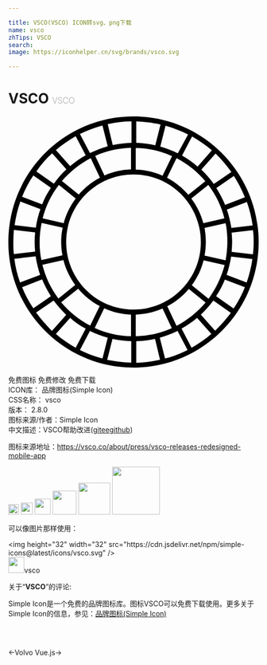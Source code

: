 ```yaml
---

title: VSCO(VSCO) ICON转svg、png下载
name: vsco
zhTips: VSCO
search: 
image: https://iconhelper.cn/svg/brands/vsco.svg

---
```


# VSCO  <small style="font-size: 60%;font-weight: 100">VSCO</small>

<div id="svg" class="svg-wrap">
<svg role="img" viewBox="0 0 24 24" xmlns="http://www.w3.org/2000/svg"><title>VSCO icon</title><path d="M12 0C5.376 0 0 5.376 0 12s5.376 12 12 12 12-5.376 12-12S18.624 0 12 0zm11.52 12c0 .408-.023.792-.072 1.176l-2.04-.24c.024-.312.05-.624.05-.936 0-.288-.025-.6-.05-.888l2.04-.24c.072.384.072.744.072 1.128zM.479 12c0-.384.024-.769.049-1.152l2.04.24c-.024.312-.047.6-.047.912s.023.6.047.912l-2.04.24C.479 12.769.479 12.384.479 12zm20.472-3.096l1.921-.72c.264.72.433 1.464.552 2.232l-2.04.24c-.097-.6-.24-1.2-.433-1.752zM21 12c0 .6-.072 1.176-.167 1.752l-2.017-.455c.071-.409.119-.841.119-1.297s-.048-.912-.119-1.344l2.017-.457c.118.577.167 1.177.167 1.801zm-9 6.456C8.435 18.455 5.545 15.565 5.544 12 5.545 8.435 8.435 5.545 12 5.544c3.565.001 6.455 2.891 6.456 6.456.008 3.559-2.871 6.448-6.429 6.456H12zM12.216 21v-2.064c.885-.029 1.756-.224 2.568-.575l.888 1.872c-1.09.482-2.264.742-3.456.767zm-3.936-.791l.912-1.873c.792.359 1.656.575 2.568.6V21c-1.202-.023-2.386-.293-3.48-.791zM3 12c0-.624.072-1.224.192-1.824l2.016.456c-.098.45-.146.908-.144 1.368 0 .432.048.864.12 1.272l-2.016.455C3.051 13.159 2.994 12.58 3 12zm8.76-9v2.064c-.877.029-1.74.224-2.544.576l-.888-1.871C9.411 3.291 10.577 3.03 11.76 3zm3.935.792l-.911 1.872c-.809-.363-1.682-.559-2.568-.576V3.024c1.248 0 2.424.288 3.479.768zm5.088 4.656c-.231-.56-.513-1.098-.84-1.608l1.681-1.152c.407.648.768 1.32 1.056 2.04l-1.897.72zm-.07 1.296l-2.018.456c-.23-.85-.621-1.648-1.151-2.352l1.632-1.295c.72.959 1.248 2.015 1.537 3.191zm-3.457-2.256c-.572-.667-1.264-1.22-2.04-1.633l.912-1.871c1.056.549 1.993 1.299 2.76 2.208l-1.632 1.296zm-.6-3.744l.96-1.824c.672.384 1.295.816 1.896 1.32L18.145 4.8c-.461-.401-.959-.754-1.489-1.056zm-.408-.216c-.54-.266-1.102-.483-1.68-.648l.504-1.992c.744.216 1.464.48 2.159.84l-.983 1.8zm-2.16-.768c-.6-.144-1.2-.216-1.824-.239V.479c.793.024 1.584.12 2.328.289l-.504 1.992zm-2.28-.239c-.605.021-1.207.094-1.8.216L9.528.744c.72-.168 1.487-.265 2.28-.265v2.042zm-2.28.334c-.586.167-1.156.384-1.704.649l-.96-1.824c.691-.343 1.415-.616 2.16-.816l.504 1.991zm-2.112.865c-.529.294-1.027.64-1.488 1.032L4.56 3.216c.6-.504 1.224-.936 1.896-1.319l.96 1.823zm.48.264l.888 1.871c-.792.408-1.464.96-2.04 1.608L5.136 6.168c.775-.895 1.711-1.636 2.76-2.184zM4.848 6.552l1.608 1.295c-.53.705-.921 1.503-1.152 2.353l-2.016-.456c.312-1.2.84-2.28 1.56-3.192zM3.24 8.4l-1.92-.72c.287-.72.648-1.416 1.08-2.04l1.68 1.176c-.341.494-.623 1.025-.84 1.584zm-.168.455c-.192.577-.36 1.152-.432 1.776L.6 10.393c.12-.769.288-1.537.553-2.257l1.919.719zm-.456 4.513c.096.6.239 1.2.432 1.776l-1.92.72c-.271-.728-.456-1.485-.552-2.257l2.04-.239zm.624 2.208c.239.576.528 1.104.84 1.607L2.4 18.336c-.435-.629-.797-1.306-1.08-2.016l1.92-.744zm.024-1.392l2.017-.456c.216.864.624 1.681 1.128 2.376L4.8 17.4c-.725-.957-1.247-2.051-1.536-3.216zm3.432 2.28c.577.672 1.272 1.248 2.064 1.656l-.912 1.872c-1.063-.557-2.009-1.315-2.784-2.232l1.632-1.296zm.72 3.815l-.96 1.825c-.674-.376-1.31-.819-1.896-1.321l1.368-1.535c.456.407.936.744 1.488 1.031zm.408.217c.528.264 1.104.48 1.705.647l-.504 1.992c-.747-.196-1.471-.469-2.16-.815l.959-1.824zm2.16.768c.576.12 1.176.193 1.8.217v2.039c-.774-.026-1.544-.114-2.305-.264l.505-1.992zm2.28.216c.605-.021 1.207-.094 1.801-.217l.479 1.992c-.749.168-1.513.264-2.28.287V21.48zm2.257-.336c.586-.165 1.155-.382 1.703-.647l.96 1.824c-.688.35-1.412.623-2.159.815l-.504-1.992zm2.086-.865c.528-.287 1.032-.647 1.488-1.031l1.369 1.535c-.588.502-1.223.945-1.896 1.321l-.961-1.825zm-.479-.263l-.888-1.871c.788-.414 1.489-.977 2.064-1.656l1.606 1.296c-.778.91-1.722 1.668-2.782 2.231zm3.071-2.592l-1.607-1.296c.532-.708.916-1.517 1.128-2.376l2.017.456c-.311 1.157-.831 2.248-1.538 3.216zM20.76 15.6l1.92.721c-.288.72-.648 1.392-1.079 2.04l-1.682-1.177c.337-.504.624-1.032.841-1.584zm.168-.455c.192-.553.336-1.152.433-1.752l2.039.239c-.11.761-.294 1.508-.551 2.232l-1.921-.719zm.456-9.841l-1.681 1.152c-.358-.49-.76-.947-1.199-1.368l1.368-1.536c.552.552 1.056 1.128 1.512 1.752zM4.2 3.528l1.368 1.536c-.456.408-.84.864-1.2 1.368l-1.68-1.176c.431-.636.94-1.216 1.512-1.728zM2.664 18.744l1.68-1.152c.36.48.769.937 1.2 1.369l-1.368 1.535c-.548-.545-1.054-1.131-1.512-1.752zm17.16 1.729l-1.368-1.537c.432-.407.841-.863 1.199-1.344l1.682 1.176c-.457.6-.961 1.175-1.513 1.705z"/></svg>
</div>
<detail full-name='vsco'></detail>

<div class="detail-page">
<p>
<span><span class="badge-success badge">免费图标</span> <span class="badge-success badge">免费修改</span>  <span class="badge-success badge">免费下载</span> </span>
<br/>
<span>
ICON库：
<span class="badge-secondary badge">品牌图标(Simple Icon)</span> 
</span>
<br/>
<span>
CSS名称：
<span class="badge-secondary badge">vsco</span> 
</span>

<br/>
<span>
版本：
<span class="badge-secondary badge">2.8.0</span> 
</span>
<br/>
<span>图标来源/作者：<span class="badge-light badge">Simple Icon</span></span> 
<br/>
<span class="zh-detail">中文描述：<span class="badge-primary badge">VSCO</span><span class="help-link"><span>帮助改进</span>(<a href="https://gitee.com/liuwave/icon-helper/edit/master/json/brands/vsco.json" target="_blank" rel="noopener noreferrer">gitee</a><a href="https://github.com/liuwave/icon-helper/edit/master/json/brands/vsco.json" target="_blank" rel="noopener noreferrer">github</a></span>)</span><br/>
</p>
</div><div class="description description alert alert-light"><p>图标来源地址：<a href="https://vsco.co/about/press/vsco-releases-redesigned-mobile-app" target="_blank" rel="noopener noreferrer">https://vsco.co/about/press/vsco-releases-redesigned-mobile-app</a></p></div>
<div class="alert alert-dark">
<img height="21" width="21" src="https://cdn.jsdelivr.net/npm/simple-icons@latest/icons/vsco.svg" />
<img height="24" width="24" src="https://cdn.jsdelivr.net/npm/simple-icons@latest/icons/vsco.svg" />
<img height="32" width="32" src="https://cdn.jsdelivr.net/npm/simple-icons@latest/icons/vsco.svg" />
<img height="48" width="48" src="https://cdn.jsdelivr.net/npm/simple-icons@latest/icons/vsco.svg" />
<img height="64" width="64" src="https://cdn.jsdelivr.net/npm/simple-icons@latest/icons/vsco.svg" />
<img height="96" width="96" src="https://cdn.jsdelivr.net/npm/simple-icons@latest/icons/vsco.svg" />

</div>
<div>
  <p>可以像图片那样使用：    
  </p>
  <div class="alert alert-primary" style="font-size: 14px">
    &lt;img height="32" width="32" src="https://cdn.jsdelivr.net/npm/simple-icons@latest/icons/vsco.svg" /&gt;
    <copy-btn content='<img height="32" width="32" src="https://cdn.jsdelivr.net/npm/simple-icons@latest/icons/vsco.svg" />'></copy-btn>
  </div>
  <div class="alert alert-secondary">
    <img height="32" width="32" src="https://cdn.jsdelivr.net/npm/simple-icons@latest/icons/vsco.svg" />vsco
    <copy-btn content="vsco" btn-title="复制图标名称"></copy-btn>
  </div>
</div>
<div class="icon-detail__container">
<p>关于“<b>VSCO</b>”的评论:</p>
</div>
<Vssue title="关于“VSCO”的评论" />
<div><p>Simple Icon是一个免费的品牌图标库。图标VSCO可以免费下载使用。更多关于  Simple Icon的信息，参见：<a target="_blank" href="https://iconhelper.cn/brands.html">品牌图标(Simple Icon)</a>
</p></div>


<div style="padding:2rem 0 " class="page-nav"><p class="inner"><span class="prev">←<router-link to="/icon/volvo.html">Volvo</router-link></span> <span class="next"><router-link to="/icon/vue-js.html">Vue.js</router-link>→</span></p></div>
